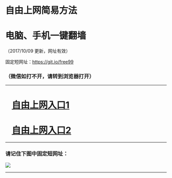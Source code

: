 ﻿# 自由上网简易方法

# 电脑、手机一键翻墙

（2017/10/09 更新，网址有效）

固定短网址：https://git.io/free99

### （微信如打不开，请转到浏览器打开）


***





# &nbsp;&nbsp; <a href="http://ft795521680.fwq-tz-1001.info/fwqtz01.html?t=10090014739 " target="_blank">自由上网入口1</a>
# &nbsp;&nbsp; <a href="http://ft2517610582.fwq-tz-1002.info/fwqtz02.html?t=10090011561 " target="_blank">自由上网入口2</a>
***

### 请记住下图中固定短网址：

<img src="https://s3-us-west-2.amazonaws.com/fwq-1001/yjfq-20170905okok.png" /> 


***

